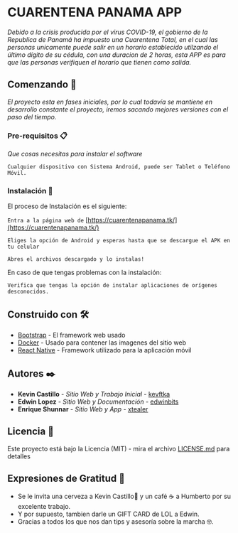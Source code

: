 # CUARENTENA PANAMA APP

_Debido a la crisis producida por el virus COVID-19, el gobierno de la Republica de Panamá ha impuesto una Cuarentena Total,
en el cual las personas unicamente puede salir en un horario establecido utilzando el último dígito de su cédula, con una
duracion de 2 horas, esta APP es para que las personas verifiquen el horario que tienen como salida._

## Comenzando 🚀

_El proyecto esta en fases iniciales, por lo cual todavía se mantiene en desarrollo constante el proyecto, iremos sacando mejores versiones con el paso del tiempo._


### Pre-requisitos 📋

_Que cosas necesitas para instalar el software_

```
Cualquier dispositivo con Sistema Android, puede ser Tablet o Teléfono Móvil.
```

### Instalación 🔧

El proceso de Instalación es el siguiente:

`Entra a la página web de` [https://cuarentenapanama.tk/](https://cuarentenapanama.tk/)

`Eliges la opción de Android y esperas hasta que se descargue el APK en tu celular`

`Abres el archivos descargado y lo instalas!`

En caso de que tengas problemas con la instalación:

`Verifica que tengas la opción de instalar aplicaciones de orígenes desconocidos.`


## Construido con 🛠️

* [Bootstrap](https://getbootstrap.com/) - El framework web usado
* [Docker](https://www.docker.com/) - Usado para contener las imagenes del sitio web
* [React Native](actnative.dev) - Framework utilizado para la aplicación móvil 


## Autores ✒️

* **Kevin Castillo** - *Sitio Web y Trabajo Inicial* - [kevftka](https://github.com/kevftka)
* **Edwin Lopez** - *Sitio Web y Documentación* - [edwinbits](https://github.com/edwinbits)
* **Enrique Shunnar** - *Sitio Web y App* - [xtealer](https://github.com/xtealer)

## Licencia 📄

Este proyecto está bajo la Licencia (MIT) - mira el archivo [LICENSE.md](LICENSE.md) para detalles

## Expresiones de Gratitud 🎁


* Se le invita una cerveza a Kevin Castillo🍺 y un café ☕ a Humberto por su excelente trabajo.
* Y por supuesto, tambien darle un GIFT CARD de LOL a Edwin.
* Gracias a todos los que nos dan tips y asesoría sobre la marcha 🤓.
